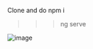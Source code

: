 Clone and do npm i

>>>ng serve


![image](https://user-images.githubusercontent.com/32363556/221650107-c1be50c4-6220-4811-abe5-a993a8eb6854.png)
